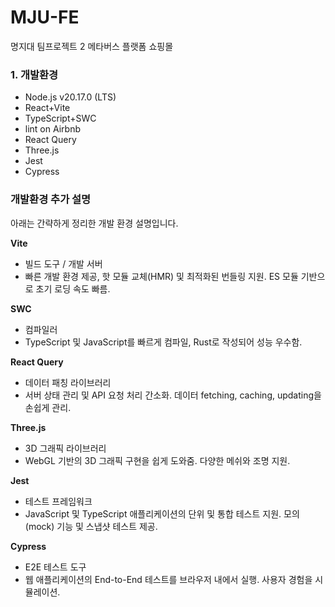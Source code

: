 # MJU-FE
명지대 팀프로젝트 2 메타버스 플랫폼 쇼핑몰

### 1. 개발환경
+ Node.js v20.17.0 (LTS)
+ React+Vite
+ TypeScript+SWC
+ lint on Airbnb
+ React Query
+ Three.js
+ Jest
+ Cypress

### 개발환경 추가 설명
아래는 간략하게 정리한 개발 환경 설명입니다.

**Vite**
- 빌드 도구 / 개발 서버
- 빠른 개발 환경 제공, 핫 모듈 교체(HMR) 및 최적화된 번들링 지원. ES 모듈 기반으로 초기 로딩 속도 빠름.

**SWC**
- 컴파일러
- TypeScript 및 JavaScript를 빠르게 컴파일, Rust로 작성되어 성능 우수함.

**React Query**
- 데이터 패칭 라이브러리
- 서버 상태 관리 및 API 요청 처리 간소화. 데이터 fetching, caching, updating을 손쉽게 관리.

**Three.js**
- 3D 그래픽 라이브러리
- WebGL 기반의 3D 그래픽 구현을 쉽게 도와줌. 다양한 메쉬와 조명 지원.

**Jest**
- 테스트 프레임워크
- JavaScript 및 TypeScript 애플리케이션의 단위 및 통합 테스트 지원. 모의(mock) 기능 및 스냅샷 테스트 제공.

**Cypress**
- E2E 테스트 도구
- 웹 애플리케이션의 End-to-End 테스트를 브라우저 내에서 실행. 사용자 경험을 시뮬레이션.